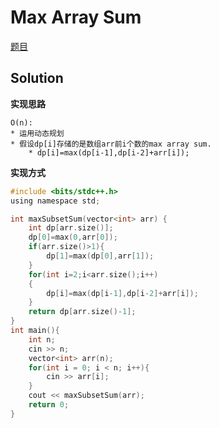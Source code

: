 # Max Array Sum 

[题目](https://www.hackerrank.com/challenges/max-array-sum/problem)  

## Solution

**实现思路**  
```
O(n):
* 运用动态规划
* 假设dp[i]存储的是数组arr前i个数的max array sum.
    * dp[i]=max(dp[i-1],dp[i-2]+arr[i]);
```

**实现方式**  
```c
#include <bits/stdc++.h>
using namespace std;

int maxSubsetSum(vector<int> arr) {
    int dp[arr.size()];
    dp[0]=max(0,arr[0]);
    if(arr.size()>1){
        dp[1]=max(dp[0],arr[1]);
    }
    for(int i=2;i<arr.size();i++)
    {
        dp[i]=max(dp[i-1],dp[i-2]+arr[i]);
    }
    return dp[arr.size()-1];
}
int main(){
    int n;
    cin >> n;
    vector<int> arr(n);
    for(int i = 0; i < n; i++){
        cin >> arr[i];
    }
    cout << maxSubsetSum(arr);
    return 0;
}
```

